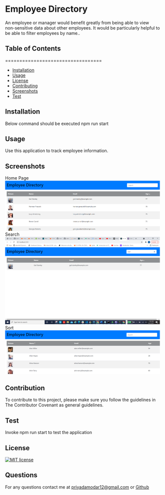# Employee Directory
An employee or manager would benefit greatly from being able to view non-sensitive data about other employees. It would be particularly helpful to be able to filter employees by name..


## Table of Contents 
==================================
* [Installation](#Installation)
* [Usage](#Usage)
* [License](#License)
* [Contributing](#Contributing)
* [Screenshots](#Screenshots)
* [Test](#Test)



## Installation
Below command should be executed npm run start
## Usage
Use this application to track employee information.
## Screenshots
Home Page
![Home](/assets/pic1.png)
Search
![Search](/assets/pic2.png)
Sort
![Sort](/assets/pic3.png)
## Contribution
To contribute to this project, please make sure you follow the guidelines in The Contributor Covenant as general guidelines.
## Test
Invoke npm run start to test the application
## License
[![MIT license](https://img.shields.io/badge/License-MIT-blue.svg)](https://lbesson.mit-license.org/) 
## Questions
For any questions contact me at priyadamodar12@gmail.com or [Github](https://github.com/pkamble35)
